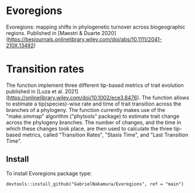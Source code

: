 # Evoregions
Evoregions: mapping shifts in phylogenetic turnover across biogeographic regions. 
Published in [Maestri & Duarte 2020] (https://besjournals.onlinelibrary.wiley.com/doi/abs/10.1111/2041-210X.13492)

# Transition rates
The function implement three different tip-based metrics of trait evolution published in [Luza et al. 2021] (https://onlinelibrary.wiley.com/doi/10.1002/ece3.8476). The function allows to estimate a tip(species)-wise rate and time of trait transition across the branches of a phylogeny. The function currently makes use of the "make.simmap" algorithm ("phytools" package) to estimate trait change across the phylogeny branches. The number of changes, and the time in which these changes took place, are then used to calculate the three tip-based metrics, called "Transition Rates", "Stasis Time", and "Last Transition Time".


## Install

To install Evoregions package type:

`devtools::install_github("GabrielNakamura/Evoregions", ref = "main")`


